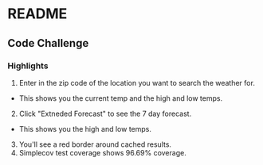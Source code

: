 # README

## Code Challenge

### Highlights
1. Enter in the zip code of the location you want to search the weather for. 
  - This shows you the current temp and the high and low temps.
2. Click "Extneded Forecast" to see the 7 day forecast.
  - This shows you the high and low temps.
3. You'll see a red border around cached results. 
4. Simplecov test coverage shows 96.69% coverage.

